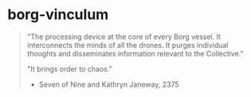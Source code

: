 # borg-vinculum

> "The processing device at the core of every Borg vessel.
> It interconnects the minds of all the drones.
> It purges individual thoughts and disseminates information relevant to the Collective."
>
> "It brings order to chaos."
> - Seven of Nine and Kathryn Janeway, 2375

